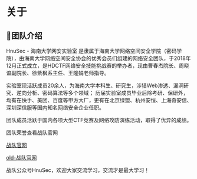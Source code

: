 # 关于

## 🏅团队介绍

HnuSec - 海南大学网安实验室 是隶属于海南大学网络空间安全学院（密码学院），由海南大学网络空间安全协会的优秀会员们组建的网络安全团队，于2018年12月正式成立，是HDCTF网络安全技能挑战赛的举办者，现由曹春杰院长、周晓谊副院长、徐紫枫系主任、王隆娟老师指导。

实验室现活跃成员20余人，为海南大学本科生、研究生，涉猎Web渗透、漏洞研究、逆向分析、密码算法等多个领域；
历届实验室成员毕业后除考研、保研外，均有在快手、美团、百度等甲方大厂，更有在北京绿盟、杭州安恒、上海奇安信、深圳深信服等国内知名网络安全企业任职。

团队成员活跃于国内各项大型CTF竞赛及网络攻防演练活动，取得了优异的成绩。

团队荣誉查看战队官网

[战队官网](https://www.hnusec.com/)

[old-战队官网](https://hnusec.github.io/#/)


战队公众号HnuSec，欢迎大家交流学习，交流才是最大学习！
